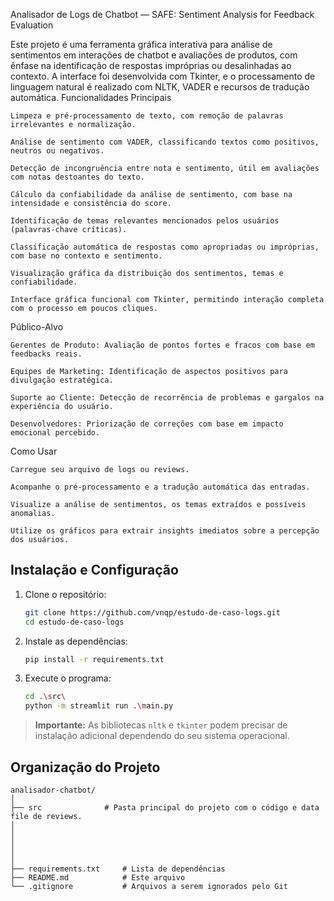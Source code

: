 Analisador de Logs de Chatbot — SAFE: Sentiment Analysis for Feedback Evaluation

Este projeto é uma ferramenta gráfica interativa para análise de sentimentos em interações de chatbot e avaliações de produtos, com ênfase na identificação de respostas impróprias ou desalinhadas ao contexto. A interface foi desenvolvida com Tkinter, e o processamento de linguagem natural é realizado com NLTK, VADER e recursos de tradução automática.
 Funcionalidades Principais

    Limpeza e pré-processamento de texto, com remoção de palavras irrelevantes e normalização.

    Análise de sentimento com VADER, classificando textos como positivos, neutros ou negativos.

    Detecção de incongruência entre nota e sentimento, útil em avaliações com notas destoantes do texto.

    Cálculo da confiabilidade da análise de sentimento, com base na intensidade e consistência do score.

    Identificação de temas relevantes mencionados pelos usuários (palavras-chave críticas).

    Classificação automática de respostas como apropriadas ou impróprias, com base no contexto e sentimento.

    Visualização gráfica da distribuição dos sentimentos, temas e confiabilidade.

    Interface gráfica funcional com Tkinter, permitindo interação completa com o processo em poucos cliques.

 Público-Alvo

    Gerentes de Produto: Avaliação de pontos fortes e fracos com base em feedbacks reais.

    Equipes de Marketing: Identificação de aspectos positivos para divulgação estratégica.

    Suporte ao Cliente: Detecção de recorrência de problemas e gargalos na experiência do usuário.

    Desenvolvedores: Priorização de correções com base em impacto emocional percebido.

 Como Usar

    Carregue seu arquivo de logs ou reviews.

    Acompanhe o pré-processamento e a tradução automática das entradas.

    Visualize a análise de sentimentos, os temas extraídos e possíveis anomalias.

    Utilize os gráficos para extrair insights imediatos sobre a percepção dos usuários.

## Instalação e Configuração

1. Clone o repositório:

   ```bash
   git clone https://github.com/vnqp/estudo-de-caso-logs.git
   cd estudo-de-caso-logs
   ```

2. Instale as dependências:

   ```bash
   pip install -r requirements.txt
   ```

3. Execute o programa:

   ```bash
   cd .\src\
   python -m streamlit run .\main.py
   ```

> **Importante:** As bibliotecas `nltk` e `tkinter` podem precisar de instalação adicional dependendo do seu sistema operacional.

## Organização do Projeto

```
analisador-chatbot/
│
├── src              # Pasta principal do projeto com o código e data file de reviews.
│
│
│
│
│
├── requirements.txt     # Lista de dependências
├── README.md            # Este arquivo
└── .gitignore           # Arquivos a serem ignorados pelo Git
```
